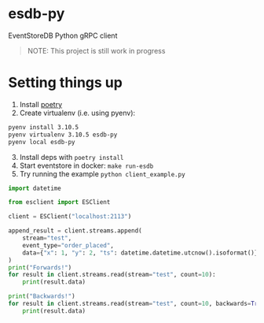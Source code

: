 # esdb-py

EventStoreDB Python gRPC client
> NOTE: This project is still work in progress


# Setting things up
1. Install [poetry](https://python-poetry.org/docs/#installation)
2. Create virtualenv (i.e. using pyenv):
```sh
pyenv install 3.10.5
pyenv virtualenv 3.10.5 esdb-py
pyenv local esdb-py
```
3. Install deps with `poetry install`
4. Start eventstore in docker: `make run-esdb`
5. Try running the example `python client_example.py`
```py
import datetime

from esclient import ESClient

client = ESClient("localhost:2113")

append_result = client.streams.append(
    stream="test",
    event_type="order_placed",
    data={"x": 1, "y": 2, "ts": datetime.datetime.utcnow().isoformat()},
)
print("Forwards!")
for result in client.streams.read(stream="test", count=10):
    print(result.data)

print("Backwards!")
for result in client.streams.read(stream="test", count=10, backwards=True):
    print(result.data)
```